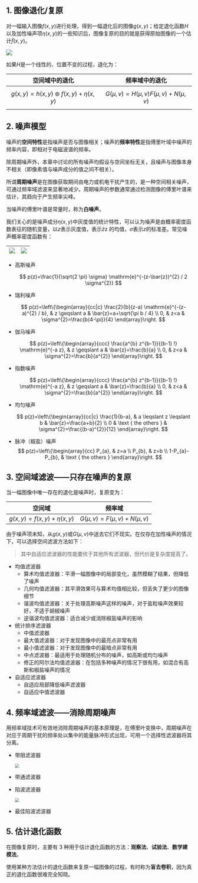 ## 1. 图像退化/复原

对一幅输入图像$f(x,y)$进行处理，得到一幅退化后的图像$g(x,y)$；给定退化函数$H$以及加性噪声项$\eta(x,y)$的一些知识后，图像复原的目的就是获得原始图像的一个估计$\tilde{f}(x,y)$。

![](https://chua-n.gitee.io/figure-bed/notebook/杂技/CV/46.png)

如果$H$是一个线性的、位置不变的过程，退化为：

|                   空间域中的退化                   |               频率域中的退化                |
| :------------------------------------------------: | :-----------------------------------------: |
| $$g(x, y)=h(x, y) \circledast f(x, y)+\eta(x, y)$$ | $$G(\mu, v)=H(\mu, v) F(\mu, v)+N(\mu, v)$$ |

## 2. 噪声模型

噪声的**空间特性**是指噪声是否与图像相关；噪声的**频率特性**是指傅里叶域中噪声的频率内容，即相对于电磁波谱的频率。

除周期噪声外，本章中讨论的所有噪声均假设与空间坐标无关，且噪声与图像本身不相关（即像素值与噪声成分的值之间不相关）。

所谓**周期噪声**是在图像获取期间由电力或机电干扰产生的，是一种空间相关噪声，可通过频率域滤波来显著地减少。周期噪声的参数通常通过检测图像的傅里叶谱来估计，其趋向于产生频率尖峰。

当噪声的傅里叶谱是常量时，称为**白噪声**。

我们关心的是噪声成分$\eta (x,y)$中灰度值的统计特性，可以认为噪声是由概率密度函数表征的随机变量，以$z$表示灰度值，表示$\bar{z}$z 的均值，$σ$表示$z$的标准差。常见噪声概率密度函数有：

| ![](https://chua-n.gitee.io/figure-bed/notebook/杂技/CV/47.png) | ![](https://chua-n.gitee.io/figure-bed/notebook/杂技/CV/48.png) |
| --------------------------------------------------------------- | --------------------------------------------------------------- |

-   高斯噪声

    $$
    p(z)=\frac{1}{\sqrt{2 \pi} \sigma} \mathrm{e}^{-(z-\bar{z})^{2} / 2 \sigma^{2}}
    $$

-   瑞利噪声

    $$
    p(z)=\left\{\begin{array}{cc|c}
    \frac{2}{b}(z-a) \mathrm{e}^{-(z-a)^{2} / b}, & z \geqslant a & \bar{z}=a+\sqrt{\pi b / 4} \\
    0, & z<a & \sigma^{2}=\frac{b(4-\pi)}{4}
    \end{array}\right.
    $$

-   伽马噪声

    $$
    p(z)=\left\{\begin{array}{ccc}
    \frac{a^{b} z^{b-1}}{(b-1) !} \mathrm{e}^{-a z}, & z \geqslant a & \bar{z}=\frac{b}{a} \\
    0, & z<a & \sigma^{2}=\frac{b}{a^{2}}
    \end{array}\right.
    $$

-   指数噪声

    $$
    p(z)=\left\{\begin{array}{ccc}
    \frac{a^{b} z^{b-1}}{(b-1) !} \mathrm{e}^{-a z}, & z \geqslant a & \bar{z}=\frac{b}{a} \\
    0, & z<a & \sigma^{2}=\frac{b}{a^{2}}
    \end{array}\right.
    $$

-   均匀噪声

    $$
    p(z)=\left\{\begin{array}{cc|c}
    \frac{1}{b-a}, & a \leqslant z \leqslant b & \bar{z}=\frac{a+b}{2} \\
    0 & \text { the others } & \sigma^{2}=\frac{(b-a)^{2}}{12}
    \end{array}\right.
    $$

-   脉冲（椒盐）噪声
    $$
    p(z)=\left\{\begin{array}{cc}
    P_{a}, & z=a \\
    P_{b}, & z=b \\
    1-P_{a}-P_{b}, & \text { the others }
    \end{array}\right.
    $$

## 3. 空间域滤波——只存在噪声的复原

当一幅图像中唯一存在的退化是噪声时，复原变为：

|          空间域           |            频率域            |
| :-----------------------: | :--------------------------: |
| $g(x,y)=f(x,y)+\eta(x,y)$ | $G(\mu,v)=F(\mu,v)+N(\mu,v)$ |

由于噪声项未知，从$g(x,y)$或$G(\mu,v)$中送去它们不现实。在仅存在加性噪声的情况下，可以选择空间滤波方法如下：

> 其中自适应滤波器的性能要优于其他所有滤波器，但代价是复杂度提高了。

-   均值滤波器
    -   算术均值滤波器：平滑一幅图像中的局部变化，虽然模糊了结果，但降低了噪声
    -   几何均值滤波器：其平滑效果可与算术均值相比较，但丢失了更少的图像细节
    -   谐波均值滤波器：关于处理高斯噪声这样的噪声，对于盐粒噪声效果较好，不适于胡椒噪声
    -   逆谐波均值滤波器：适合减少或消除椒盐噪声的影响
-   统计排序滤波器
    -   中值滤波器
    -   最大值滤波器：对于发现图像中的最亮点非常有用
    -   最小值滤波器：对于发现图像中的最暗点非常有用
    -   中点滤波器：最适用于处理随机分布的噪声，如高斯或均匀噪声
    -   修正的阿尔法均值滤波器：在包括多种噪声的情况下很有用，如混合有高斯和椒盐噪声的情况
-   自适应滤波器
    -   自适应局部降低噪声滤波器
    -   自适应中值滤波器

## 4. 频率域滤波——消除周期噪声

用频率域技术可有效地消除周期噪声的基本原理是，在傅里叶变换中，周期噪声在对应于周期干扰的频率处以集中的能量脉冲形式出现，可用一个选择性滤波器将其分离。

-   带阻滤波器

      <img src="https://chua-n.gitee.io/figure-bed/notebook/杂技/CV/49.png" style="zoom:67%;" />

-   带通滤波器

-   陷波滤波器

      <img src="https://chua-n.gitee.io/figure-bed/notebook/杂技/CV/50.png" style="zoom:67%;" />

-   最佳陷波滤波器

## 5. 估计退化函数

在图像复原时，主要有 3 种用于估计退化函数的方法：**观察法**、**试验法**、**数学建模法**。

使用某种方法估计的退化函数来复原一幅图像的过程，有时称为**盲去卷积**，因为真正的退化函数很难完全知晓。
